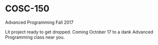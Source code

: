 # COSC-150
Advanced Programming Fall 2017

Lit project ready to get dropped.
Coming October 17 to a dank Advanced Programming class near you.
